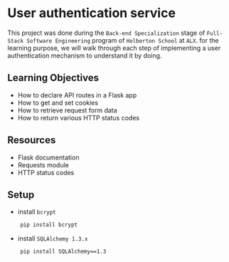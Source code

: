 # User authentication service

This project was done during the `Back-end Specialization` stage of `Full-Stack Software Engineering` program of `Holberton School` at `ALX`. for the learning purpose, we will walk through each step of implementing a user authentication mechanism to understand it by doing.

Learning Objectives
-------------------
*   How to declare API routes in a Flask app
*   How to get and set cookies
*   How to retrieve request form data
*   How to return various HTTP status codes

Resources
---------
*   Flask documentation
*   Requests module
*   HTTP status codes

Setup
-----
* install `bcrypt`
```bash
    pip install bcrypt
```

* install `SQLAlchemy 1.3.x`
```bash
    pip install SQLAlchemy==1.3
```
